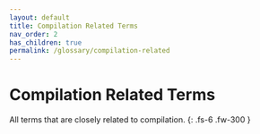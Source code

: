 ```yaml
---
layout: default
title: Compilation Related Terms
nav_order: 2
has_children: true
permalink: /glossary/compilation-related
---
```


# Compilation Related Terms

All terms that are closely related to compilation.
{: .fs-6 .fw-300 }

